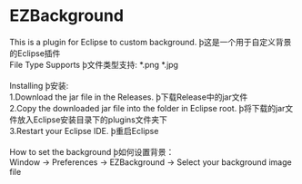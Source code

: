 # EZBackground
This is a plugin for Eclipse to custom background. ϸ这是一个用于自定义背景的Eclipse插件
<br />
File Type Supports ϸ文件类型支持: *.png *.jpg
<br />
<br />
Installing ϸ安装:
<br />
1.Download the jar file in the Releases. ϸ下载Release中的jar文件
<br />
2.Copy the downloaded jar file into the <plugins> folder in Eclipse root. ϸ将下载的jar文件放入Eclipse安装目录下的plugins文件夹下
<br />
3.Restart your Eclipse IDE. ϸ重启Eclipse
<br />
<br />
How to set the background ϸ如何设置背景：
<br />
Window -> Preferences -> EZBackground -> Select your background image file





